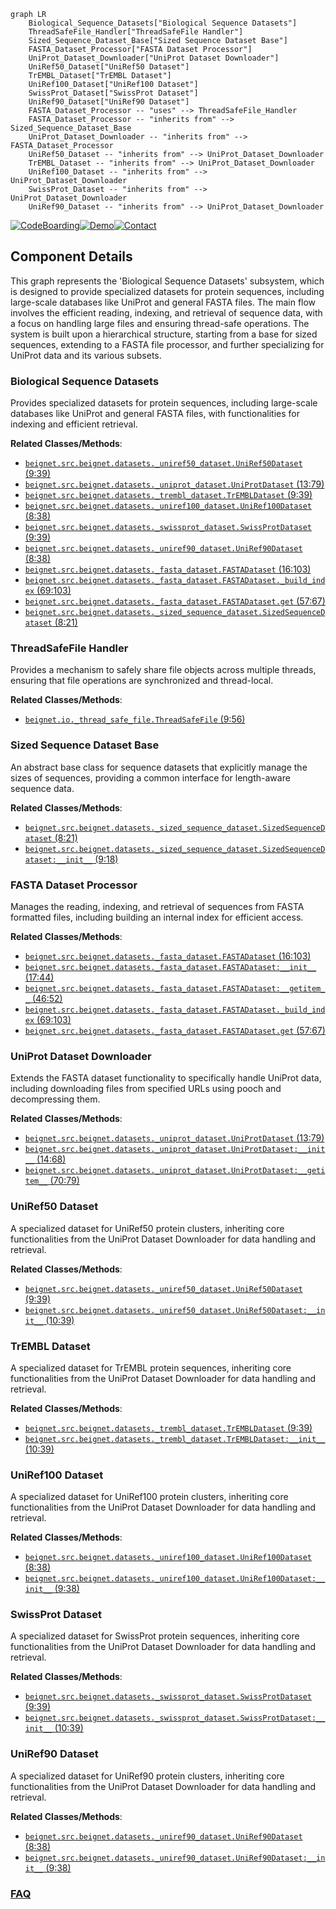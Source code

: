 ```mermaid
graph LR
    Biological_Sequence_Datasets["Biological Sequence Datasets"]
    ThreadSafeFile_Handler["ThreadSafeFile Handler"]
    Sized_Sequence_Dataset_Base["Sized Sequence Dataset Base"]
    FASTA_Dataset_Processor["FASTA Dataset Processor"]
    UniProt_Dataset_Downloader["UniProt Dataset Downloader"]
    UniRef50_Dataset["UniRef50 Dataset"]
    TrEMBL_Dataset["TrEMBL Dataset"]
    UniRef100_Dataset["UniRef100 Dataset"]
    SwissProt_Dataset["SwissProt Dataset"]
    UniRef90_Dataset["UniRef90 Dataset"]
    FASTA_Dataset_Processor -- "uses" --> ThreadSafeFile_Handler
    FASTA_Dataset_Processor -- "inherits from" --> Sized_Sequence_Dataset_Base
    UniProt_Dataset_Downloader -- "inherits from" --> FASTA_Dataset_Processor
    UniRef50_Dataset -- "inherits from" --> UniProt_Dataset_Downloader
    TrEMBL_Dataset -- "inherits from" --> UniProt_Dataset_Downloader
    UniRef100_Dataset -- "inherits from" --> UniProt_Dataset_Downloader
    SwissProt_Dataset -- "inherits from" --> UniProt_Dataset_Downloader
    UniRef90_Dataset -- "inherits from" --> UniProt_Dataset_Downloader
```
[![CodeBoarding](https://img.shields.io/badge/Generated%20by-CodeBoarding-9cf?style=flat-square)](https://github.com/CodeBoarding/CodeBoarding)[![Demo](https://img.shields.io/badge/Try%20our-Demo-blue?style=flat-square)](https://www.codeboarding.org/demo)[![Contact](https://img.shields.io/badge/Contact%20us%20-%20contact@codeboarding.org-lightgrey?style=flat-square)](mailto:contact@codeboarding.org)

## Component Details

This graph represents the 'Biological Sequence Datasets' subsystem, which is designed to provide specialized datasets for protein sequences, including large-scale databases like UniProt and general FASTA files. The main flow involves the efficient reading, indexing, and retrieval of sequence data, with a focus on handling large files and ensuring thread-safe operations. The system is built upon a hierarchical structure, starting from a base for sized sequences, extending to a FASTA file processor, and further specializing for UniProt data and its various subsets.

### Biological Sequence Datasets
Provides specialized datasets for protein sequences, including large-scale databases like UniProt and general FASTA files, with functionalities for indexing and efficient retrieval.


**Related Classes/Methods**:

- <a href="https://github.com/Genentech/beignet/blob/master/src/beignet/datasets/_uniref50_dataset.py#L9-L39" target="_blank" rel="noopener noreferrer">`beignet.src.beignet.datasets._uniref50_dataset.UniRef50Dataset` (9:39)</a>
- <a href="https://github.com/Genentech/beignet/blob/master/src/beignet/datasets/_uniprot_dataset.py#L13-L79" target="_blank" rel="noopener noreferrer">`beignet.src.beignet.datasets._uniprot_dataset.UniProtDataset` (13:79)</a>
- <a href="https://github.com/Genentech/beignet/blob/master/src/beignet/datasets/_trembl_dataset.py#L9-L39" target="_blank" rel="noopener noreferrer">`beignet.src.beignet.datasets._trembl_dataset.TrEMBLDataset` (9:39)</a>
- <a href="https://github.com/Genentech/beignet/blob/master/src/beignet/datasets/_uniref100_dataset.py#L8-L38" target="_blank" rel="noopener noreferrer">`beignet.src.beignet.datasets._uniref100_dataset.UniRef100Dataset` (8:38)</a>
- <a href="https://github.com/Genentech/beignet/blob/master/src/beignet/datasets/_swissprot_dataset.py#L9-L39" target="_blank" rel="noopener noreferrer">`beignet.src.beignet.datasets._swissprot_dataset.SwissProtDataset` (9:39)</a>
- <a href="https://github.com/Genentech/beignet/blob/master/src/beignet/datasets/_uniref90_dataset.py#L8-L38" target="_blank" rel="noopener noreferrer">`beignet.src.beignet.datasets._uniref90_dataset.UniRef90Dataset` (8:38)</a>
- <a href="https://github.com/Genentech/beignet/blob/master/src/beignet/datasets/_fasta_dataset.py#L16-L103" target="_blank" rel="noopener noreferrer">`beignet.src.beignet.datasets._fasta_dataset.FASTADataset` (16:103)</a>
- <a href="https://github.com/Genentech/beignet/blob/master/src/beignet/datasets/_fasta_dataset.py#L69-L103" target="_blank" rel="noopener noreferrer">`beignet.src.beignet.datasets._fasta_dataset.FASTADataset._build_index` (69:103)</a>
- <a href="https://github.com/Genentech/beignet/blob/master/src/beignet/datasets/_fasta_dataset.py#L57-L67" target="_blank" rel="noopener noreferrer">`beignet.src.beignet.datasets._fasta_dataset.FASTADataset.get` (57:67)</a>
- <a href="https://github.com/Genentech/beignet/blob/master/src/beignet/datasets/_sized_sequence_dataset.py#L8-L21" target="_blank" rel="noopener noreferrer">`beignet.src.beignet.datasets._sized_sequence_dataset.SizedSequenceDataset` (8:21)</a>


### ThreadSafeFile Handler
Provides a mechanism to safely share file objects across multiple threads, ensuring that file operations are synchronized and thread-local.


**Related Classes/Methods**:

- <a href="https://github.com/Genentech/beignet/blob/master/src/beignet/io/_thread_safe_file.py#L9-L56" target="_blank" rel="noopener noreferrer">`beignet.io._thread_safe_file.ThreadSafeFile` (9:56)</a>


### Sized Sequence Dataset Base
An abstract base class for sequence datasets that explicitly manage the sizes of sequences, providing a common interface for length-aware sequence data.


**Related Classes/Methods**:

- <a href="https://github.com/Genentech/beignet/blob/master/src/beignet/datasets/_sized_sequence_dataset.py#L8-L21" target="_blank" rel="noopener noreferrer">`beignet.src.beignet.datasets._sized_sequence_dataset.SizedSequenceDataset` (8:21)</a>
- <a href="https://github.com/Genentech/beignet/blob/master/src/beignet/datasets/_sized_sequence_dataset.py#L9-L18" target="_blank" rel="noopener noreferrer">`beignet.src.beignet.datasets._sized_sequence_dataset.SizedSequenceDataset:__init__` (9:18)</a>


### FASTA Dataset Processor
Manages the reading, indexing, and retrieval of sequences from FASTA formatted files, including building an internal index for efficient access.


**Related Classes/Methods**:

- <a href="https://github.com/Genentech/beignet/blob/master/src/beignet/datasets/_fasta_dataset.py#L16-L103" target="_blank" rel="noopener noreferrer">`beignet.src.beignet.datasets._fasta_dataset.FASTADataset` (16:103)</a>
- <a href="https://github.com/Genentech/beignet/blob/master/src/beignet/datasets/_fasta_dataset.py#L17-L44" target="_blank" rel="noopener noreferrer">`beignet.src.beignet.datasets._fasta_dataset.FASTADataset:__init__` (17:44)</a>
- <a href="https://github.com/Genentech/beignet/blob/master/src/beignet/datasets/_fasta_dataset.py#L46-L52" target="_blank" rel="noopener noreferrer">`beignet.src.beignet.datasets._fasta_dataset.FASTADataset:__getitem__` (46:52)</a>
- <a href="https://github.com/Genentech/beignet/blob/master/src/beignet/datasets/_fasta_dataset.py#L69-L103" target="_blank" rel="noopener noreferrer">`beignet.src.beignet.datasets._fasta_dataset.FASTADataset._build_index` (69:103)</a>
- <a href="https://github.com/Genentech/beignet/blob/master/src/beignet/datasets/_fasta_dataset.py#L57-L67" target="_blank" rel="noopener noreferrer">`beignet.src.beignet.datasets._fasta_dataset.FASTADataset.get` (57:67)</a>


### UniProt Dataset Downloader
Extends the FASTA dataset functionality to specifically handle UniProt data, including downloading files from specified URLs using pooch and decompressing them.


**Related Classes/Methods**:

- <a href="https://github.com/Genentech/beignet/blob/master/src/beignet/datasets/_uniprot_dataset.py#L13-L79" target="_blank" rel="noopener noreferrer">`beignet.src.beignet.datasets._uniprot_dataset.UniProtDataset` (13:79)</a>
- <a href="https://github.com/Genentech/beignet/blob/master/src/beignet/datasets/_uniprot_dataset.py#L14-L68" target="_blank" rel="noopener noreferrer">`beignet.src.beignet.datasets._uniprot_dataset.UniProtDataset:__init__` (14:68)</a>
- <a href="https://github.com/Genentech/beignet/blob/master/src/beignet/datasets/_uniprot_dataset.py#L70-L79" target="_blank" rel="noopener noreferrer">`beignet.src.beignet.datasets._uniprot_dataset.UniProtDataset:__getitem__` (70:79)</a>


### UniRef50 Dataset
A specialized dataset for UniRef50 protein clusters, inheriting core functionalities from the UniProt Dataset Downloader for data handling and retrieval.


**Related Classes/Methods**:

- <a href="https://github.com/Genentech/beignet/blob/master/src/beignet/datasets/_uniref50_dataset.py#L9-L39" target="_blank" rel="noopener noreferrer">`beignet.src.beignet.datasets._uniref50_dataset.UniRef50Dataset` (9:39)</a>
- <a href="https://github.com/Genentech/beignet/blob/master/src/beignet/datasets/_uniref50_dataset.py#L10-L39" target="_blank" rel="noopener noreferrer">`beignet.src.beignet.datasets._uniref50_dataset.UniRef50Dataset:__init__` (10:39)</a>


### TrEMBL Dataset
A specialized dataset for TrEMBL protein sequences, inheriting core functionalities from the UniProt Dataset Downloader for data handling and retrieval.


**Related Classes/Methods**:

- <a href="https://github.com/Genentech/beignet/blob/master/src/beignet/datasets/_trembl_dataset.py#L9-L39" target="_blank" rel="noopener noreferrer">`beignet.src.beignet.datasets._trembl_dataset.TrEMBLDataset` (9:39)</a>
- <a href="https://github.com/Genentech/beignet/blob/master/src/beignet/datasets/_trembl_dataset.py#L10-L39" target="_blank" rel="noopener noreferrer">`beignet.src.beignet.datasets._trembl_dataset.TrEMBLDataset:__init__` (10:39)</a>


### UniRef100 Dataset
A specialized dataset for UniRef100 protein clusters, inheriting core functionalities from the UniProt Dataset Downloader for data handling and retrieval.


**Related Classes/Methods**:

- <a href="https://github.com/Genentech/beignet/blob/master/src/beignet/datasets/_uniref100_dataset.py#L8-L38" target="_blank" rel="noopener noreferrer">`beignet.src.beignet.datasets._uniref100_dataset.UniRef100Dataset` (8:38)</a>
- <a href="https://github.com/Genentech/beignet/blob/master/src/beignet/datasets/_uniref100_dataset.py#L9-L38" target="_blank" rel="noopener noreferrer">`beignet.src.beignet.datasets._uniref100_dataset.UniRef100Dataset:__init__` (9:38)</a>


### SwissProt Dataset
A specialized dataset for SwissProt protein sequences, inheriting core functionalities from the UniProt Dataset Downloader for data handling and retrieval.


**Related Classes/Methods**:

- <a href="https://github.com/Genentech/beignet/blob/master/src/beignet/datasets/_swissprot_dataset.py#L9-L39" target="_blank" rel="noopener noreferrer">`beignet.src.beignet.datasets._swissprot_dataset.SwissProtDataset` (9:39)</a>
- <a href="https://github.com/Genentech/beignet/blob/master/src/beignet/datasets/_swissprot_dataset.py#L10-L39" target="_blank" rel="noopener noreferrer">`beignet.src.beignet.datasets._swissprot_dataset.SwissProtDataset:__init__` (10:39)</a>


### UniRef90 Dataset
A specialized dataset for UniRef90 protein clusters, inheriting core functionalities from the UniProt Dataset Downloader for data handling and retrieval.


**Related Classes/Methods**:

- <a href="https://github.com/Genentech/beignet/blob/master/src/beignet/datasets/_uniref90_dataset.py#L8-L38" target="_blank" rel="noopener noreferrer">`beignet.src.beignet.datasets._uniref90_dataset.UniRef90Dataset` (8:38)</a>
- <a href="https://github.com/Genentech/beignet/blob/master/src/beignet/datasets/_uniref90_dataset.py#L9-L38" target="_blank" rel="noopener noreferrer">`beignet.src.beignet.datasets._uniref90_dataset.UniRef90Dataset:__init__` (9:38)</a>




### [FAQ](https://github.com/CodeBoarding/GeneratedOnBoardings/tree/main?tab=readme-ov-file#faq)